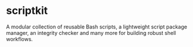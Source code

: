 # scriptkit
A modular collection of reusable Bash scripts, a lightweight script package manager, an integrity checker and many more for building robust shell workflows.
